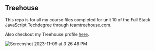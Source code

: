 ## Treehouse

This repo is for all my course files completed for unit 10 of the Full Stack JavaScript Techdegree through teamtreehouse.com.

Also checkout my Treehouse profile [here](https://teamtreehouse.com/profiles/tamarapatterson).

![Screenshot 2023-11-09 at 3 26 48 PM](https://github.com/tamarabuilds/fsjs-techdegree-project-files-unit10/assets/98510821/4e8dbf21-15d7-4a0c-a4da-00c3e8dff1b0)

